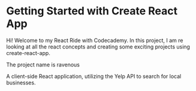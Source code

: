 # Getting Started with Create React App
Hi! Welcome to my React Ride with Codecademy.
In this project, I am re looking at all the react concepts and creating some exciting projects using create-react-app. 

The project name is ravenous

A client-side React application, utilizing the Yelp API to search for local businesses.